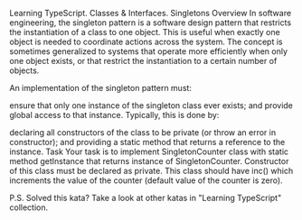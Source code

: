 Learning TypeScript. Classes & Interfaces. Singletons
Overview
In software engineering, the singleton pattern is a software design pattern that restricts the instantiation of a class to one object. This is useful when exactly one object is needed to coordinate actions across the system. The concept is sometimes generalized to systems that operate more efficiently when only one object exists, or that restrict the instantiation to a certain number of objects.

An implementation of the singleton pattern must:

ensure that only one instance of the singleton class ever exists;
and provide global access to that instance.
Typically, this is done by:

declaring all constructors of the class to be private (or throw an error in constructor); and
providing a static method that returns a reference to the instance.
Task
Your task is to implement SingletonCounter class with static method getInstance that returns instance of SingletonCounter. Constructor of this class must be declared as private. This class should have inc() which increments the value of the counter (default value of the counter is zero).

P.S. Solved this kata? Take a look at other katas in "Learning TypeScript" collection.

